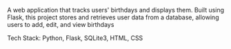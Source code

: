 A web application that tracks users' birthdays and displays them. Built using Flask, this project stores and retrieves user data from a database, allowing users to add, edit, and view birthdays

Tech Stack: Python, Flask, SQLite3, HTML, CSS
